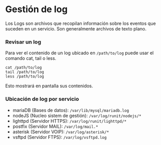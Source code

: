 
# Gestión de log

Los Logs son archivos que recopilan información sobre los eventos que suceden en un servicio. Son generalmente archivos de texto plano.

### Revisar un log

Para ver el contenido de un log ubicado en `/path/to/log` puede usar el comando cat, tail o less.

```
cat /path/to/log
tail /path/to/log
less /path/to/log
```

Esto mostrará en pantalla sus contenidos.

### Ubicación de log por servicio

- mariaDB (Bases de datos): `/var/lib/mysql/mariadb.log`
- nodeJS (Nucleo sistem de gestión): `/var/log/runit/nodejs/*`
- lighttpd (Servidor HTTPS): `/var/log/runit/lighttpd/*`
- postfix (Servidor MAIL): `/var/log/mail.*`
- asterisk (Servidor VOIP): `/var/log/asterisk/*`
- vsftpd (Servidor FTPS): `/var/log/vsftpd.log`

